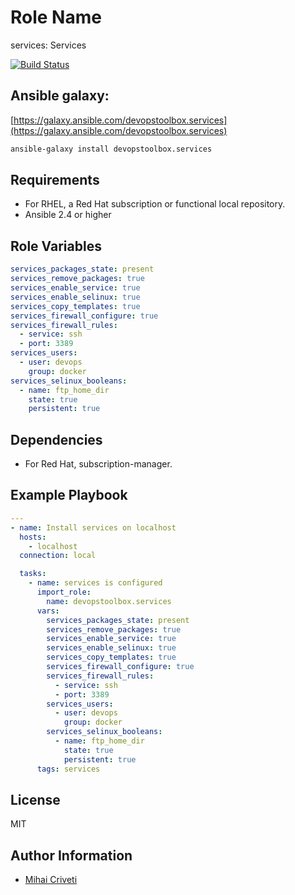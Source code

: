 Role Name
=========

services: Services

[![Build Status](https://travis-ci.org/cmihai-ansible/services.svg?branch=master)](https://travis-ci.org/cmihai-ansible/services)

Ansible galaxy:
---------------

[https://galaxy.ansible.com/devopstoolbox.services](https://galaxy.ansible.com/devopstoolbox.services)

```bash
ansible-galaxy install devopstoolbox.services
```

Requirements
------------

- For RHEL, a Red Hat subscription or functional local repository.
- Ansible 2.4 or higher

Role Variables
--------------

```yaml
services_packages_state: present
services_remove_packages: true
services_enable_service: true
services_enable_selinux: true
services_copy_templates: true
services_firewall_configure: true
services_firewall_rules:
  - service: ssh
  - port: 3389
services_users:
  - user: devops
    group: docker
services_selinux_booleans:
  - name: ftp_home_dir
    state: true
    persistent: true
```

Dependencies
------------

- For Red Hat, subscription-manager.

Example Playbook
----------------

```yaml
---
- name: Install services on localhost
  hosts:
    - localhost
  connection: local

  tasks:
    - name: services is configured
      import_role:
        name: devopstoolbox.services
      vars:
        services_packages_state: present
        services_remove_packages: true
        services_enable_service: true
        services_enable_selinux: true
        services_copy_templates: true
        services_firewall_configure: true
        services_firewall_rules:
          - service: ssh
          - port: 3389
        services_users:
          - user: devops
            group: docker
        services_selinux_booleans:
          - name: ftp_home_dir
            state: true
            persistent: true
      tags: services
```

License
-------

MIT

Author Information
------------------

- [Mihai Criveti](https://www.linkedin.com/in/devopstoolbox.)

